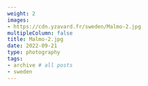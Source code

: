 ```yaml
---
weight: 2
images:
- https://cdn.yzavard.fr/sweden/Malmo-2.jpg
multipleColumn: false
title: Malmo-2.jpg
date: 2022-09-21
type: photography
tags:
- archive # all posts
- sweden
---
```

